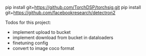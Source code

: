 pip install git+https://github.com/TorchDSP/torchsig.git
pip install git+https://github.com/facebookresearch/detectron2

Todos for this project:

- implement upload to bucket
- implement download from bucket in dataloaders
- finetuning config
- convert to image coco format
